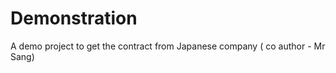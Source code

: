 Demonstration
=============

A demo project to get the contract from Japanese company ( co author - Mr Sang)
